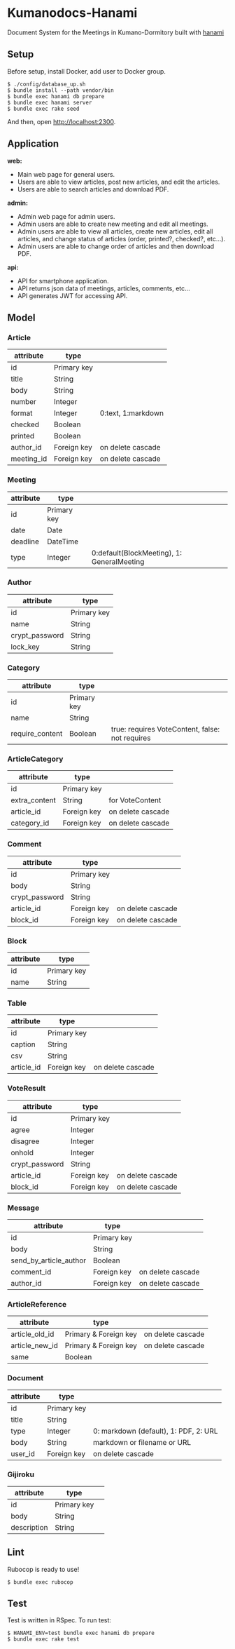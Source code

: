 # Kumanodocs-Hanami
Document System for the Meetings in Kumano-Dormitory
built with [hanami](https://github.com/hanami/hanami)

## Setup

Before setup, install Docker, add user to Docker group.

```shell-session
$ ./config/database_up.sh
$ bundle install --path vendor/bin
$ bundle exec hanami db prepare
$ bundle exec hanami server
$ bundle exec rake seed
```

And then, open [http://localhost:2300](http://localhost:2300).

## Application
**web:**
- Main web page for general users.
- Users are able to view articles, post new articles, and edit the articles.
- Users are able to search articles and download PDF.

**admin:**
- Admin web page for admin users.
- Admin users are able to create new meeting and edit all meetings.
- Admin users are able to view all articles, create new articles, edit all articles, and change status of articles (order, printed?, checked?, etc...).
- Admin users are able to change order of articles and then download PDF.

**api:**
- API for smartphone application.
- API returns json data of meetings, articles, comments, etc...
- API generates JWT for accessing API.

## Model
### Article
| attribute | type | |
| ----- | ----- | -----|
| id | Primary key | |
| title | String | |
| body | String | |
| number | Integer | |
| format | Integer | 0:text, 1:markdown |
| checked | Boolean | |
| printed | Boolean | |
| author_id | Foreign key | on delete cascade |
| meeting_id | Foreign key | on delete cascade |

### Meeting
| attribute | type |  |
| ----- | ----- | ---- |
| id | Primary key |  |
| date | Date |  |
| deadline | DateTime |  |
| type | Integer | 0:default(BlockMeeting), 1: GeneralMeeting |

### Author
| attribute | type |
| ----- | ----- |
| id | Primary key |
| name | String |
| crypt_password | String |
| lock_key | String |

### Category
| attribute | type | |
| ----- | ----- | ----- |
| id | Primary key | |
| name | String | |
| require_content | Boolean | true: requires VoteContent, false: not requires |

### ArticleCategory
| attribute | type | |
| ----- | ----- | ----- |
| id | Primary key | |
| extra_content | String | for VoteContent |
| article_id | Foreign key | on delete cascade |
| category_id | Foreign key | on delete cascade |

### Comment
| attribute | type | |
| ----- | ----- | ----- |
| id | Primary key | |
| body | String | |
| crypt_password | String | |
| article_id | Foreign key | on delete cascade |
| block_id | Foreign key | on delete cascade |

### Block
| attribute | type |
| ----- | ----- |
| id | Primary key |
| name | String |

### Table
| attribute | type | |
| ----- | ----- | ----- |
| id | Primary key | |
| caption | String | |
| csv | String | |
| article_id | Foreign key | on delete cascade |

### VoteResult
| attribute | type | |
| ----- | ----- | ----- |
| id | Primary key | |
| agree | Integer | |
| disagree | Integer | |
| onhold | Integer | |
| crypt_password | String | |
| article_id | Foreign key | on delete cascade |
| block_id | Foreign key | on delete cascade |

### Message
| attribute | type | |
| ----- | ----- | ----- |
| id | Primary key | |
| body | String | |
| send_by_article_author | Boolean | |
| comment_id | Foreign key | on delete cascade |
| author_id | Foreign key | on delete cascade |

### ArticleReference
| attribute | type | |
| ---- | ---- | ---- |
| article_old_id | Primary & Foreign key | on delete cascade |
| article_new_id | Primary & Foreign key | on delete cascade |
| same | Boolean | |

### Document
| attribute | type | |
| ---- | ---- | ---- |
| id | Primary key | |
| title | String | |
| type | Integer | 0: markdown (default), 1: PDF, 2: URL |
| body | String | markdown or filename or URL |
| user_id | Foreign key | on delete cascade |

### Gijiroku
| attribute | type | |
| ---- | ---- | ---- |
| id | Primary key | |
| body | String | |
| description | String | |

## Lint

Rubocop is ready to use!

```shell-session
$ bundle exec rubocop
```

## Test

Test is written in RSpec. To run test:

```shell-session
$ HANAMI_ENV=test bundle exec hanami db prepare
$ bundle exec rake test
```
